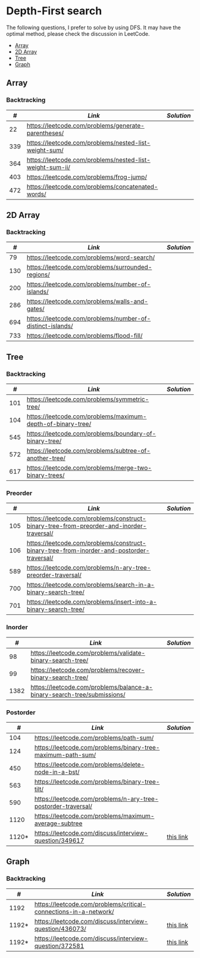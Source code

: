 # Depth-First search 

The following questions, I prefer to solve by using DFS. It may have the optimal method, please check the discussion in LeetCode.  

* [Array](##Array)
* [2D Array](##2D-Array)
* [Tree](##Tree)
* [Graph](##Graph)

## Array
### Backtracking

| *#* | *Link* | *Solution* |
| ---- | --------------------------------- | --------------------------------- |
| 22 | https://leetcode.com/problems/generate-parentheses/ | |
| 339 | https://leetcode.com/problems/nested-list-weight-sum/ | |
| 364 | https://leetcode.com/problems/nested-list-weight-sum-ii/ | |
| 403 | https://leetcode.com/problems/frog-jump/ | |
| 472 | https://leetcode.com/problems/concatenated-words/ | |

## 2D Array
### Backtracking

| *#* | *Link* | *Solution* |
| ---- | --------------------------------- | --------------------------------- |
| 79 | https://leetcode.com/problems/word-search/ | |
| 130 | https://leetcode.com/problems/surrounded-regions/ | |
| 200 | https://leetcode.com/problems/number-of-islands/ | |
| 286 | https://leetcode.com/problems/walls-and-gates/ | |
| 694 | https://leetcode.com/problems/number-of-distinct-islands/ | | 
| 733 | https://leetcode.com/problems/flood-fill/ | |

## Tree
### Backtracking

| *#* | *Link* | *Solution* |
| ---- | --------------------------------- | --------------------------------- |
| 101 | https://leetcode.com/problems/symmetric-tree/ | |
| 104 | https://leetcode.com/problems/maximum-depth-of-binary-tree/ | |
| 545 | https://leetcode.com/problems/boundary-of-binary-tree/ | |
| 572 | https://leetcode.com/problems/subtree-of-another-tree/ | |
| 617 | https://leetcode.com/problems/merge-two-binary-trees/ | |

### Preorder

| *#* | *Link* | *Solution* |
| ---- | --------------------------------- | --------------------------------- |
| 105 | https://leetcode.com/problems/construct-binary-tree-from-preorder-and-inorder-traversal/ | |
| 106 | https://leetcode.com/problems/construct-binary-tree-from-inorder-and-postorder-traversal/ | |
| 589 | https://leetcode.com/problems/n-ary-tree-preorder-traversal/ | |
| 700 | https://leetcode.com/problems/search-in-a-binary-search-tree/ | |
| 701 | https://leetcode.com/problems/insert-into-a-binary-search-tree/ | |

### Inorder

| *#* | *Link* | *Solution* |
| ---- | --------------------------------- | --------------------------------- |
| 98 | https://leetcode.com/problems/validate-binary-search-tree/ | |
| 99 | https://leetcode.com/problems/recover-binary-search-tree/ | |
| 1382 | https://leetcode.com/problems/balance-a-binary-search-tree/submissions/ | |

### Postorder

| *#* | *Link* | *Solution* |
| ---- | --------------------------------- | --------------------------------- |
| 104 | https://leetcode.com/problems/path-sum/ | |
| 124 | https://leetcode.com/problems/binary-tree-maximum-path-sum/ | |
| 450 | https://leetcode.com/problems/delete-node-in-a-bst/ | |
| 563 | https://leetcode.com/problems/binary-tree-tilt/ | |
| 590 | https://leetcode.com/problems/n-ary-tree-postorder-traversal/ | |
| 1120 | https://leetcode.com/problems/maximum-average-subtree | |
| 1120* | https://leetcode.com/discuss/interview-question/349617 | [this link](../python_practice/amazon/subtree_with_maximum_average.py) |

## Graph
### Backtracking

| *#* | *Link* | *Solution* |
| ---- | --------------------------------- | --------------------------------- |
| 1192 | https://leetcode.com/problems/critical-connections-in-a-network/ | |
| 1192* | https://leetcode.com/discuss/interview-question/436073/ | [this link](../python_practice/amazon/critical_routers.py) |
| 1192* | https://leetcode.com/discuss/interview-question/372581 | [this link](../python_practice/amazon/critical_connections.py)|